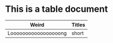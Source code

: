 # This is a table document

|        Weird         | Titles |
|----------------------|--------|
| Looooooooooooooooong | short  |
